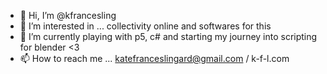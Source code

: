 - 👋 Hi, I’m @kfrancesling
- 👀 I’m interested in ... collectivity online and softwares for this
- 🌱 I’m currently playing with p5, c# and starting my journey into scripting for blender <3
- 📫 How to reach me ... katefranceslingard@gmail.com / k-f-l.com 

